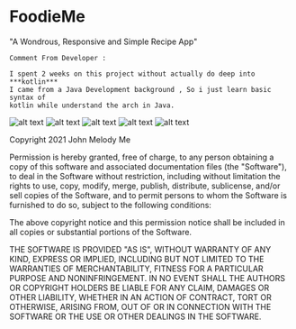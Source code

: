 # FoodieMe
 "A Wondrous, Responsive and Simple Recipe App"

```
Comment From Developer : 

I spent 2 weeks on this project without actually do deep into ***kotlin*** 
I came from a Java Development background , So i just learn basic syntax of 
kotlin while understand the arch in Java.
```

![alt text](Design/assets/Screenshot_2021-03-03-23-42-18-772_com.johnmelodyme.foodie.jpg "")
![alt text](Design/assets/Screenshot_2021-03-03-23-42-20-659_com.johnmelodyme.foodie.jpg "")
![alt text](Design/assets/Screenshot_2021-03-03-23-42-22-618_com.johnmelodyme.foodie.jpg "")
![alt text](Design/assets/Screenshot_2021-03-03-23-42-25-456_com.johnmelodyme.foodie.jpg "")
![alt text](Design/assets/Screenshot_2021-03-03-23-42-30-208_com.johnmelodyme.foodie.jpg "")

Copyright 2021 John Melody Me

Permission is hereby granted, free of charge, to any person obtaining a copy of this software and associated documentation files (the "Software"), to deal in the Software without restriction, including without limitation the rights to use, copy, modify, merge, publish, distribute, sublicense, and/or sell copies of the Software, and to permit persons to whom the Software is furnished to do so, subject to the following conditions:

The above copyright notice and this permission notice shall be included in all copies or substantial portions of the Software.

THE SOFTWARE IS PROVIDED "AS IS", WITHOUT WARRANTY OF ANY KIND, EXPRESS OR IMPLIED, INCLUDING BUT NOT LIMITED TO THE WARRANTIES OF MERCHANTABILITY, FITNESS FOR A PARTICULAR PURPOSE AND NONINFRINGEMENT. IN NO EVENT SHALL THE AUTHORS OR COPYRIGHT HOLDERS BE LIABLE FOR ANY CLAIM, DAMAGES OR OTHER LIABILITY, WHETHER IN AN ACTION OF CONTRACT, TORT OR OTHERWISE, ARISING FROM, OUT OF OR IN CONNECTION WITH THE SOFTWARE OR THE USE OR OTHER DEALINGS IN THE SOFTWARE.
